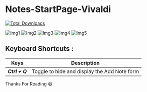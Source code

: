 # Notes-StartPage-Vivaldi

[![Total Downloads](https://img.shields.io/github/downloads/mrakesh0608/Notes-StartPage-Vivaldi/total.svg?style=for-the-badge)](https://github.com/mrakesh0608/Notes-StartPage-Vivaldi/releases)

![Img1](https://user-images.githubusercontent.com/101246871/221579703-5be6db21-d935-42a8-8806-aeee3772e261.jpeg)
![Img2](https://user-images.githubusercontent.com/101246871/221579729-86d66165-0042-4ef6-8f30-ceb890f88479.jpeg)
![Img3](https://user-images.githubusercontent.com/101246871/221579722-360113bb-be15-40e4-ad69-d1235f10ce80.jpeg)
![Img4](https://user-images.githubusercontent.com/101246871/221579719-92a4072d-4149-48d0-9402-88392997b421.jpeg)
![Img5](https://user-images.githubusercontent.com/101246871/221579716-fb3dd78a-3f28-4ca5-a054-f10302de4416.jpeg)

## Keyboard Shortcuts :

Keys | Description
------------ | -------------
***Ctrl + Q***  | Toggle to hide and display the Add Note form

Thanks For Reading :smile:
